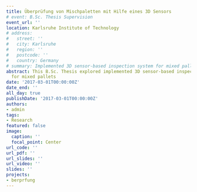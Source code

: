 ```yaml
---
title: Überprüfung von Mischpaletten mit Hilfe eines 3D Sensors
# event: B.Sc. Thesis Supervision
event_url: ''
location: Karlsruhe Institute of Technology
# address:
#   street: ''
#   city: Karlsruhe
#   region: ''
#   postcode: ''
#   country: Germany
# summary: Implemented 3D sensor-based inspection system for mixed pallets
abstract: This B.Sc. Thesis explored implemented 3D sensor-based inspection system
  for mixed pallets
date: '2017-03-01T00:00:00Z'
date_end: ''
all_day: true
publishDate: '2017-03-01T00:00:00Z'
authors:
- admin
tags:
- Research
featured: false
image:
  caption: ''
  focal_point: Center
url_code: ''
url_pdf: ''
url_slides: ''
url_video: ''
slides: ''
projects:
- berprfung
---
```

